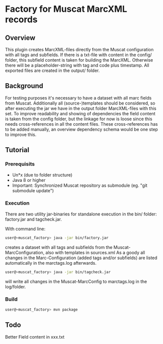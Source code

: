 # Factory for Muscat MarcXML records

## Overview
This plugin creates MarcXML-files directly from the Muscat configuration with all tags and subfields. 
If there is a txt-file with content in the config/ folder, this subfield content is taken for building the MarcXML. Otherwise there will be a placeholder-string with tag and code plus timestamp.
All exported files are created in the output/ folder.    

## Background
For testing purposes it's necessary to have a dataset with all marc fields from Muscat. Additionally all (source-)templates should be considered, so after executing the jar we have in the output folder MarcXML-files with this set. To improve readability and showing of dependencies the field content is taken from the config folder, but the linkage for now is loose since this needs cross-references in all the content files. These cross-references has to be added manually, an overview dependency schema would be one step to improve this.    

## Tutorial

### Prerequisits
- Un*x (due to folder structure)
- Java 8 or higher
- Important: Synchronized Muscat repository as submodule (eg. "git submodule update")

### Execution

There are two utility jar-binaries for standalone execution in the bin/ folder: factory.jar and tagcheck.jar.

With command line:

```bash
user@~muscat_factory> java -jar bin/factory.jar
```
creates a dataset with all tags and subfields from the Muscat-MarcConfiguration, also with templates in sources.xml
As a goody all changes in the Marc-Configuration (added tags and/or subfields) are listed automatically in the marctags.log afterwards.

```bash
user@~muscat_factory> java -jar bin/tagcheck.jar
```
will write all changes in the Muscat-MarcConfig to marctags.log in the log/folder.
 

### Build

```bash
user@~muscat_factory> mvn package
```

## Todo
Better Field content in xxx.txt



